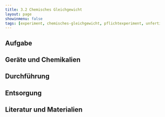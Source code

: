 ```yaml
---
title: 3.2 Chemisches Gleichgewicht
layout: page
showinmenu: false
tags: [experiment, chemisches-gleichgewicht, pflichtexperiment, unfertig]
---
```


## Aufgabe

## Geräte und Chemikalien

## Durchführung

## Entsorgung

## Literatur und Materialien
